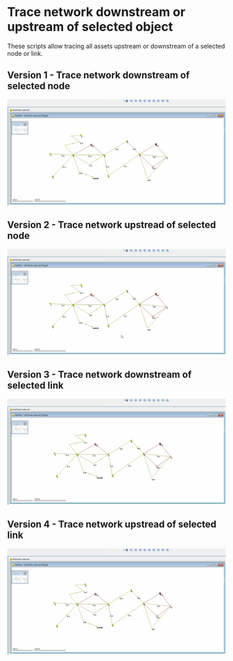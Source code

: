 # Trace network downstream or upstream of selected object
These scripts allow tracing all assets upstream or downstream of a selected node or link.
## Version 1 - Trace network downstream of selected node
![](gif001.gif)
## Version 2 - Trace network upstread of selected node
![](gif002.gif)
## Version 3 - Trace network downstream of selected link
![](gif003.gif)
## Version 4 - Trace network upstread of selected link
![](gif004.gif) 